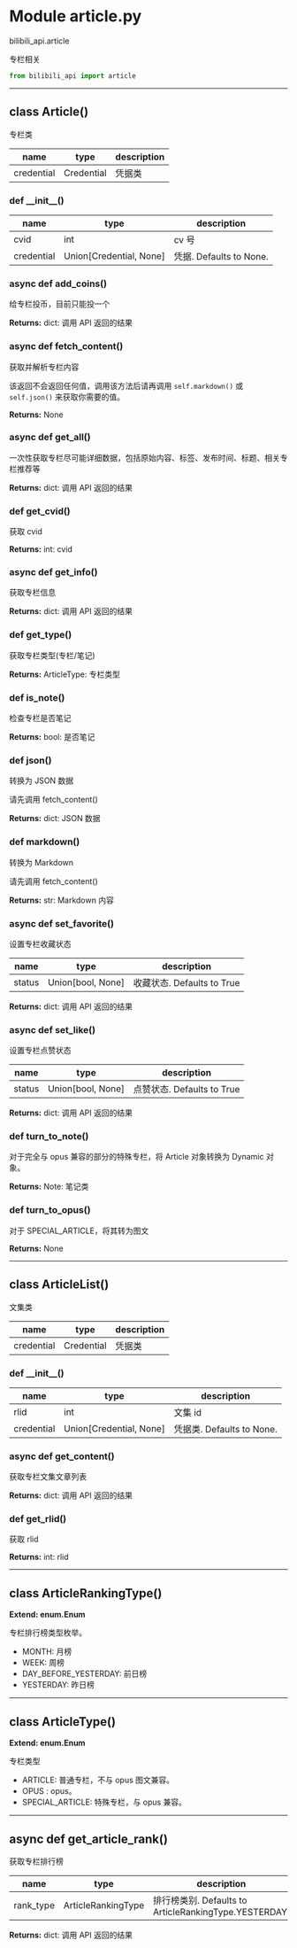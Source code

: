 # Module article.py


bilibili_api.article

专栏相关


``` python
from bilibili_api import article
```

---

## class Article()

专栏类


| name | type | description |
| - | - | - |
| credential | Credential | 凭据类 |


### def \_\_init\_\_()


| name | type | description |
| - | - | - |
| cvid | int | cv 号 |
| credential | Union[Credential, None] | 凭据. Defaults to None. |


### async def add_coins()

给专栏投币，目前只能投一个



**Returns:** dict: 调用 API 返回的结果




### async def fetch_content()

获取并解析专栏内容

该返回不会返回任何值，调用该方法后请再调用 `self.markdown()` 或 `self.json()` 来获取你需要的值。



**Returns:** None



### async def get_all()

一次性获取专栏尽可能详细数据，包括原始内容、标签、发布时间、标题、相关专栏推荐等



**Returns:** dict: 调用 API 返回的结果




### def get_cvid()

获取 cvid



**Returns:** int: cvid




### async def get_info()

获取专栏信息



**Returns:** dict: 调用 API 返回的结果




### def get_type()

获取专栏类型(专栏/笔记)



**Returns:** ArticleType: 专栏类型




### def is_note()

检查专栏是否笔记



**Returns:** bool: 是否笔记




### def json()

转换为 JSON 数据

请先调用 fetch_content()



**Returns:** dict: JSON 数据




### def markdown()

转换为 Markdown

请先调用 fetch_content()



**Returns:** str: Markdown 内容




### async def set_favorite()

设置专栏收藏状态


| name | type | description |
| - | - | - |
| status | Union[bool, None] | 收藏状态. Defaults to True |

**Returns:** dict: 调用 API 返回的结果




### async def set_like()

设置专栏点赞状态


| name | type | description |
| - | - | - |
| status | Union[bool, None] | 点赞状态. Defaults to True |

**Returns:** dict: 调用 API 返回的结果




### def turn_to_note()

对于完全与 opus 兼容的部分的特殊专栏，将 Article 对象转换为 Dynamic 对象。



**Returns:** Note: 笔记类




### def turn_to_opus()

对于 SPECIAL_ARTICLE，将其转为图文



**Returns:** None



---

## class ArticleList()

文集类


| name | type | description |
| - | - | - |
| credential | Credential | 凭据类 |


### def \_\_init\_\_()


| name | type | description |
| - | - | - |
| rlid | int | 文集 id |
| credential | Union[Credential, None] | 凭据类. Defaults to None. |


### async def get_content()

获取专栏文集文章列表



**Returns:** dict: 调用 API 返回的结果




### def get_rlid()

获取 rlid



**Returns:** int: rlid




---

## class ArticleRankingType()

**Extend: enum.Enum**

专栏排行榜类型枚举。

+ MONTH: 月榜
+ WEEK: 周榜
+ DAY_BEFORE_YESTERDAY: 前日榜
+ YESTERDAY: 昨日榜




---

## class ArticleType()

**Extend: enum.Enum**

专栏类型

- ARTICLE: 普通专栏，不与 opus 图文兼容。
- OPUS   : opus。
- SPECIAL_ARTICLE: 特殊专栏，与 opus 兼容。




---

## async def get_article_rank()

获取专栏排行榜


| name | type | description |
| - | - | - |
| rank_type | ArticleRankingType | 排行榜类别. Defaults to ArticleRankingType.YESTERDAY. |

**Returns:** dict: 调用 API 返回的结果




